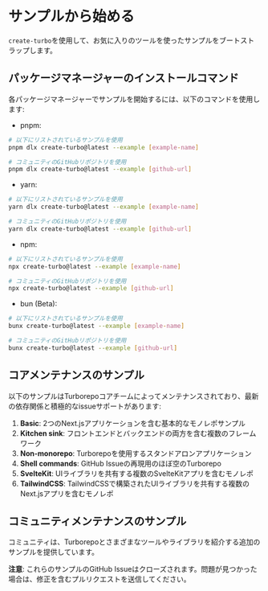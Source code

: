 # サンプルから始める

`create-turbo`を使用して、お気に入りのツールを使ったサンプルをブートストラップします。

## パッケージマネージャーのインストールコマンド

各パッケージマネージャーでサンプルを開始するには、以下のコマンドを使用します:

- pnpm:
```bash
# 以下にリストされているサンプルを使用
pnpm dlx create-turbo@latest --example [example-name]

# コミュニティのGitHubリポジトリを使用
pnpm dlx create-turbo@latest --example [github-url]
```

- yarn:
```bash
# 以下にリストされているサンプルを使用
yarn dlx create-turbo@latest --example [example-name]

# コミュニティのGitHubリポジトリを使用
yarn dlx create-turbo@latest --example [github-url]
```

- npm:
```bash
# 以下にリストされているサンプルを使用
npx create-turbo@latest --example [example-name]

# コミュニティのGitHubリポジトリを使用
npx create-turbo@latest --example [github-url]
```

- bun (Beta):
```bash
# 以下にリストされているサンプルを使用
bunx create-turbo@latest --example [example-name]

# コミュニティのGitHubリポジトリを使用
bunx create-turbo@latest --example [github-url]
```

## コアメンテナンスのサンプル

以下のサンプルはTurborepoコアチームによってメンテナンスされており、最新の依存関係と積極的なissueサポートがあります:

1. **Basic**: 2つのNext.jsアプリケーションを含む基本的なモノレポサンプル
2. **Kitchen sink**: フロントエンドとバックエンドの両方を含む複数のフレームワーク
3. **Non-monorepo**: Turborepoを使用するスタンドアロンアプリケーション
4. **Shell commands**: GitHub Issueの再現用のほぼ空のTurborepo
5. **SvelteKit**: UIライブラリを共有する複数のSvelteKitアプリを含むモノレポ
6. **TailwindCSS**: TailwindCSSで構築されたUIライブラリを共有する複数のNext.jsアプリを含むモノレポ

## コミュニティメンテナンスのサンプル

コミュニティは、Turborepoとさまざまなツールやライブラリを紹介する追加のサンプルを提供しています。

**注意**: これらのサンプルのGitHub Issueはクローズされます。問題が見つかった場合は、修正を含むプルリクエストを送信してください。
